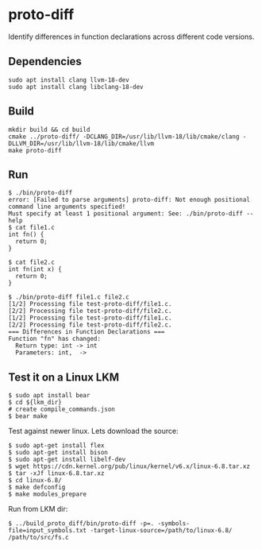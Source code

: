 # proto-diff
Identify differences in function declarations across different code versions.

## Dependencies

```
sudo apt install clang llvm-18-dev 
sudo apt install clang libclang-18-dev 
```

## Build

```
mkdir build && cd build
cmake ../proto-diff/ -DCLANG_DIR=/usr/lib/llvm-18/lib/cmake/clang -DLLVM_DIR=/usr/lib/llvm-18/lib/cmake/llvm
make proto-diff
```

## Run

```
$ ./bin/proto-diff 
error: [Failed to parse arguments] proto-diff: Not enough positional command line arguments specified!
Must specify at least 1 positional argument: See: ./bin/proto-diff --help
$ cat file1.c 
int fn() {
  return 0;
}

$ cat file2.c 
int fn(int x) {
  return 0;
}

$ ./bin/proto-diff file1.c file2.c 
[1/2] Processing file test-proto-diff/file1.c.
[2/2] Processing file test-proto-diff/file2.c.
[1/2] Processing file test-proto-diff/file1.c.
[2/2] Processing file test-proto-diff/file2.c.
=== Differences in Function Declarations ===
Function "fn" has changed:
  Return type: int -> int
  Parameters: int,  -> 

```

## Test it on a Linux LKM

```
$ sudo apt install bear
$ cd ${lkm_dir}
# create compile_commands.json
$ bear make
```

Test against newer linux. Lets download the source:

```
$ sudo apt-get install flex
$ sudo apt-get install bison
$ sudo apt-get install libelf-dev
$ wget https://cdn.kernel.org/pub/linux/kernel/v6.x/linux-6.8.tar.xz
$ tar -xJf linux-6.8.tar.xz 
$ cd linux-6.8/
$ make defconfig
$ make modules_prepare
```

Run from LKM dir:
```
$ ../build_proto_diff/bin/proto-diff -p=. -symbols-file=input_symbols.txt -target-linux-source=/path/to/linux-6.8/ /path/to/src/fs.c
```
